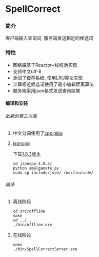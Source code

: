 # SpellCorrect
### 简介

客户端输入查询词, 服务端发送相近的候选词

### 特性

- 网络库基于Reactor+线程池实现
- 支持中文utf-8
- 添加了缓存系统, 使用LRU算法实现
- 计算相近候选词使用了最小编辑距离算法
- 服务端采用json格式发送查询结果

#### 编译和安装

###### 依赖的第三方库

1. 中文分词使用了[cppjieba](https://github.com/yanyiwu/cppjieba)

2. [jsoncpp](https://github.com/open-source-parsers/jsoncpp)

   下载[1.8.3版本](https://github.com/open-source-parsers/jsoncpp/archive/1.8.3.tar.gz)

   ```shell
   cd jsoncpp-1.8.3/
   python amalgamate.py
   sudo cp include/json/ /usr/include/
   ```

###### 编译

1. 离线阶段

   ```shell
   cd src/offline
   make
   cd ../..
   ./bin/offline.exe
   ```

2. 在线阶段

   ```shell
   make
   ./bin/SpellCorrectServer.exe
   ```



